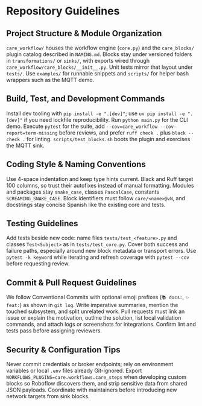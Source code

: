 # Repository Guidelines

## Project Structure & Module Organization
`care_workflow/` houses the workflow engine (`core.py`) and the `care_blocks/` plugin catalog described in `NAMING.md`. Blocks stay under versioned folders in `transformations/` or `sinks/`, with exports wired through `care_workflow/care_blocks/__init__.py`. Unit tests mirror that layout under `tests/`. Use `examples/` for runnable snippets and `scripts/` for helper bash wrappers such as the MQTT demo.

## Build, Test, and Development Commands
Install dev tooling with `pip install -e ".[dev]"`; use `uv pip install -e ".[dev]"` if you need lockfile reproducibility. Run `python main.py` for the CLI demo. Execute `pytest` for the suite, add `--cov=care_workflow --cov-report=term-missing` before reviews, and prefer `ruff check .` plus `black --check .` for linting. `scripts/test_blocks.sh` boots the plugin and exercises the MQTT sink.

## Coding Style & Naming Conventions
Use 4-space indentation and keep type hints current. Black and Ruff target 100 columns, so trust their autofixes instead of manual formatting. Modules and packages stay `snake_case`, classes `PascalCase`, constants `SCREAMING_SNAKE_CASE`. Block identifiers must follow `care/<name>@vN`, and docstrings stay concise Spanish like the existing core and tests.

## Testing Guidelines
Add tests beside new code: name files `tests/test_<feature>.py` and classes `Test<Subject>` as in `tests/test_core.py`. Cover both success and failure paths, especially around new block metadata or transport errors. Use `pytest -k keyword` while iterating and refresh coverage with `pytest --cov` before requesting review.

## Commit & Pull Request Guidelines
We follow Conventional Commits with optional emoji prefixes (`📚 docs:`, `✨ feat:`) as shown in `git log`. Write imperative summaries, mention the touched subsystem, and split unrelated work. Pull requests must link an issue or explain the motivation, outline the solution, list local validation commands, and attach logs or screenshots for integrations. Confirm lint and tests pass before assigning reviewers.

## Security & Configuration Tips
Never commit credentials or broker endpoints; rely on environment variables or local `.env` files already Git-ignored. Export `WORKFLOWS_PLUGINS=care.workflows.care_steps` when developing custom blocks so Roboflow discovers them, and strip sensitive data from shared JSON payloads. Coordinate with maintainers before introducing new network targets from sink blocks.
